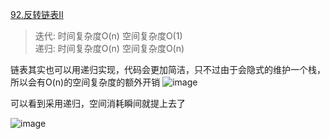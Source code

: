 [92.反转链表Ⅱ](https://leetcode-cn.com/problems/reverse-linked-list-ii/submissions/)

> 迭代: 时间复杂度O(n) 空间复杂度O(1) </br>
> 递归: 时间复杂度O(n) 空间复杂度O(n)

链表其实也可以用递归实现，代码会更加简洁，只不过由于会隐式的维护一个栈，所以会有O(n)的空间复杂度的额外开销
![image](https://user-images.githubusercontent.com/47679525/113803052-590b6000-978e-11eb-8f57-898d9552677a.png)

可以看到采用递归，空间消耗瞬间就提上去了</br>

![image](https://user-images.githubusercontent.com/47679525/115169457-a07bdf80-a0f0-11eb-94d4-ef9744e992af.png)

